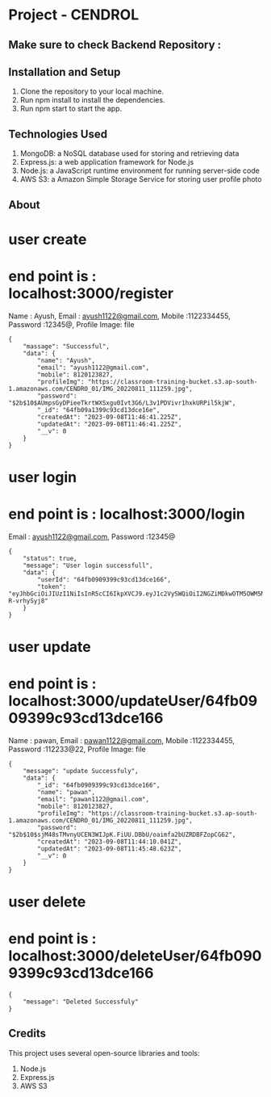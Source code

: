 # Project - CENDROL

## Make sure to check Backend Repository :  

## Installation and Setup
1. Clone the repository to your local machine.
2. Run npm install to install the dependencies.
3. Run npm start to start the app.


## Technologies Used
1. MongoDB: a NoSQL database used for storing and retrieving data
2. Express.js: a web application framework for Node.js
3. Node.js: a JavaScript runtime environment for running server-side code
4. AWS S3: a Amazon Simple Storage Service for storing user profile photo

## About

# user create 
# end point is : localhost:3000/register

Name : Ayush,
Email : ayush1122@gmail.com,
Mobile :1122334455,
Password :12345@,
Profile Image: file

```
{
    "massage": "Successful",
    "data": {
        "name": "Ayush",
        "email": "ayush1122@gmail.com",
        "mobile": 8120123827,
        "profileImg": "https://classroom-training-bucket.s3.ap-south-1.amazonaws.com/CENDRO_01/IMG_20220811_111259.jpg",
        "password": "$2b$10$AUmpsGyDPieeTkrtWXSxgu0Ivt3G6/L3v1PDVivr1hxkURPil5kjW",
        "_id": "64fb09a1399c93cd13dce16e",
        "createdAt": "2023-09-08T11:46:41.225Z",
        "updatedAt": "2023-09-08T11:46:41.225Z",
        "__v": 0
    }
}
```

# user login
# end point is : localhost:3000/login

Email : ayush1122@gmail.com,
Password :12345@

```
{
    "status": true,
    "message": "User login successfull",
    "data": {
        "userId": "64fb0909399c93cd13dce166",
        "token": "eyJhbGciOiJIUzI1NiIsInR5cCI6IkpXVCJ9.eyJ1c2VySWQiOiI2NGZiMDkwOTM5OWM5M2NkMTNkY2UxNjYiLCJpYXQiOjE2OTQxNzM0NTksImV4cCI6MTY5NDI1OTg1OX0.sS7oTC53NnYjmfkS_clQVXjuvfmwu_SH-R-vrhySyj8"
    }
}
```

# user update 
# end point is : localhost:3000/updateUser/64fb0909399c93cd13dce166

Name : pawan,
Email : pawan1122@gmail.com,
Mobile :1122334455,
Password :112233@22,
Profile Image: file

```
{
    "message": "update Successfuly",
    "data": {
        "_id": "64fb0909399c93cd13dce166",
        "name": "pawan",
        "email": "pawan1122@gmail.com",
        "mobile": 8120123827,
        "profileImg": "https://classroom-training-bucket.s3.ap-south-1.amazonaws.com/CENDRO_01/IMG_20220811_111259.jpg",
        "password": "$2b$10$sjM48sTMvnyUCEN3WIJpK.FiUU.DBbU/oaimfa2bUZRDBFZopCG62",
        "createdAt": "2023-09-08T11:44:10.041Z",
        "updatedAt": "2023-09-08T11:45:48.623Z",
        "__v": 0
    }
}
```


# user delete
# end point is : localhost:3000/deleteUser/64fb0909399c93cd13dce166


```
{
    "message": "Deleted Successfuly"
}
```



## Credits
This project uses several open-source libraries and tools:

1. Node.js
2. Express.js
3. AWS S3

